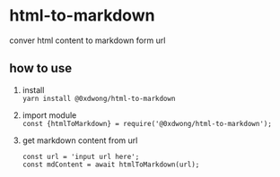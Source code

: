 # html-to-markdown
conver html content to markdown form url

## how to use
1. install  
    `yarn install @0xdwong/html-to-markdown`

2. import module  
    `const {htmlToMarkdown} = require('@0xdwong/html-to-markdown');`
    
3. get markdown content from url
    ```
    const url = 'input url here';
    const mdContent = await htmlToMarkdown(url);
    ```
